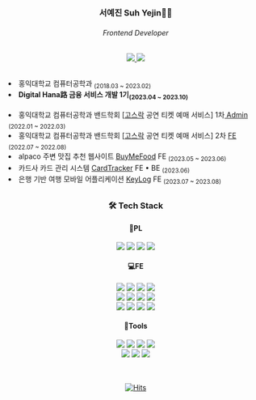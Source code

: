 <div align=center>
 <h3>서예진 Suh Yejin👨‍💻</h3>
  <h6> Frontend Developer</h6>
 <a href="">
	  <img src="https://img.shields.io/badge/Portfolio-FF3633?style=square&logo=notion&logoColor=white"/>
  </a>
  <a href="https://xezinprogrammer.tistory.com/">
	  <img src="https://img.shields.io/badge/Tistory-184D66?style=flat&logo=Telegraph&logoColor=white" />
  </a>
</div>
<h2></h2>

<div align=left>
  <li>홍익대학교 컴퓨터공학과 <sub>(2018.03 ~ 2023.02)</sub></li>
  <li><b>Digital Hana路 금융 서비스 개발 1기<sub>(2023.04 ~ 2023.10)</sub></b></li>
  <br>
  <li>
  홍익대학교 컴퓨터공학과 
	  밴드학회 [<a href="https://github.com/Gosrock">고스락</a> 공연 티켓 예매 서비스] 1차<a href="https://github.com/Gosrock/Ticket-Admin-21st"> Admin</a> <sub>(2022.01 ~ 2022.03)</sub></li>
  <li>
  홍익대학교 컴퓨터공학과 
	  밴드학회 [<a href="https://github.com/Gosrock">고스락</a> 공연 티켓 예매 서비스] 2차 <a href="https://github.com/Gosrock/Ticket-Front-22nd">FE</a> <sub>(2022.07 ~ 2022.08)</sub></li>
  <li>alpaco 주변 맛집 추천 웹사이트 <a href="https://github.com/buyMeFood-Project/buyMeFood">BuyMeFood</a> FE <sub>(2023.05 ~ 2023.06)</sub></li>
  <li>카드사 카드 관리 시스템 <a href="https://github.com/CardSystem/Server">CardTracker</a> FE • BE <sub>(2023.06)</sub></li>
  <li>은행 기반 여행 모바일 어플리케이션 <a href="https://github.com/hanaro-3rd/frontend">KeyLog</a> FE <sub>(2023.07 ~ 2023.08)</sub></li>
</div>
  <h2></h2>
  
 <div align="center"> 
	 <h3>🛠 Tech Stack </h3>

#### 📌PL	 
<img src="https://img.shields.io/badge/C-A8B9CC?style=flat&logo=C&logoColor=white"/>
<img src="https://img.shields.io/badge/C++-00599C?style=flat&logo=C%2B%2B&logoColor=white"/>
<img src="https://img.shields.io/badge/Python-3776AB?style=flat&logo=Python&logoColor=white"/>
<img src="https://img.shields.io/badge/Java-007396?style=flat&logo=Conda-Forge&logoColor=white" />
<br>

#### 💻FE
<img src="https://img.shields.io/badge/HTML5-E34F26?style=flat&logo=HTML5&logoColor=white" />
<img src="https://img.shields.io/badge/CSS3-1572B6?style=flat&logo=CSS3&logoColor=white" />
<img src="https://img.shields.io/badge/JavaScript-F7DF1E?style=flat&logo=JavaScript&logoColor=white" />
<img src="https://img.shields.io/badge/TypeScript-3178C6?style=flat&logo=typescript&logoColor=white">
<br>	
<img src="https://img.shields.io/badge/React-61DAFB?style=flat&logo=react&logoColor=black">
<img src="https://img.shields.io/badge/React Native-61DAFB?style=flat&logo=React&logoColor=black"/>
<!-- <img src="https://img.shields.io/badge/Storybook-FF4785?style=flat&logo=storybook&logoColor=white"> -->
	<img src="https://img.shields.io/badge/React Query-FF4154?style=flat&logo=reactquery&logoColor=white">
<img src="https://img.shields.io/badge/Recoil-121212?style=flat&logo=react&logoColor=white">
	<br>
	<img src="https://img.shields.io/badge/ESlint-4B32C3?style=flat&logo=eslint&logoColor=white">
<img src="https://img.shields.io/badge/Prettier-F7B93E?style=flat&logo=prettier&logoColor=white">
<!-- 	<img src="https://img.shields.io/badge/Spring-6DB33F?style=flat&logo=Spring&logoColor=white" /> -->
	<img src="https://img.shields.io/badge/Bootstrap-7952B3?style=flat&logo=Bootstrap&logoColor=white" />
<img src="https://img.shields.io/badge/styled components-DB7093?style=flat&logo=styled-components&logoColor=white"/>
<br>

#### 🧰Tools
<img src="https://img.shields.io/badge/Eclipse%20IDE-2C2255?style=flat&logo=EclipseIDE&logoColor=white" />
<img src="https://img.shields.io/badge/Visual%20Studio%20Code-007ACC?style=flat&logo=VisualStudioCode&logoColor=white" />
<img src="https://img.shields.io/badge/MySQL-4479A1?style=flat&logo=MySQL&logoColor=white" />
<img src="https://img.shields.io/badge/Android Studio-3DDC84?style=flat&logo=Android Studio&logoColor=white" />
<br>
<img src="https://img.shields.io/badge/Apache Tomcat-F8DC75?style=flat&logo=apachetomcat&logoColor=black"/>
<img src="https://img.shields.io/badge/GitHub-181717?style=flat&logo=GitHub&logoColor=white" />
<img src="https://img.shields.io/badge/Notion-eaeaea.svg?style=flat&logo=Notion&logoColor=white" />

<br>
<br>
<br>

[![Hits](https://hits.seeyoufarm.com/api/count/incr/badge.svg?url=https%3A%2F%2Fgithub.com%2FJordizzin&count_bg=%23EFC8C8&title_bg=%239E9E9E&icon=&icon_color=%23FFFFFF&title=hits&edge_flat=false)](https://hits.seeyoufarm.com)
</div>


<!-- ![](./profile-3d-contrib/profile-gitblock.svg) -->
